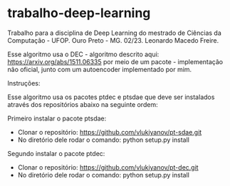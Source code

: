 # trabalho-deep-learning

Trabalho para a disciplina de Deep Learning 
do mestrado de Ciências da Computação - UFOP. 
Ouro Preto - MG. 02/23. 
Leonardo Macedo Freire.

Esse algoritmo usa o DEC - algoritmo descrito aqui:
https://arxiv.org/abs/1511.06335 por meio de um pacote - implementação não oficial,
junto com um autoencoder implementado por mim.

Instruções:

Esse algoritmo usa os pacotes ptdec e ptsdae que deve ser instalados através dos
repositórios abaixo na seguinte ordem:

Primeiro instalar o pacote ptsdae:
- Clonar o repositório: https://github.com/vlukiyanov/pt-sdae.git
- No diretório dele rodar o comando: python setup.py install

Segundo instalar o pacote ptdec:
- Clonar o repositório: https://github.com/vlukiyanov/pt-dec.git
- No diretório dele rodar o comando: python setup.py install

